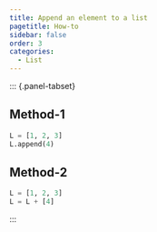 ```yaml
---
title: Append an element to a list
pagetitle: How-to
sidebar: false
order: 3
categories:
  - List
---
```


::: {.panel-tabset}

## Method-1

```python
L = [1, 2, 3]
L.append(4)
```

## Method-2

```python
L = [1, 2, 3]
L = L + [4]
```

:::
